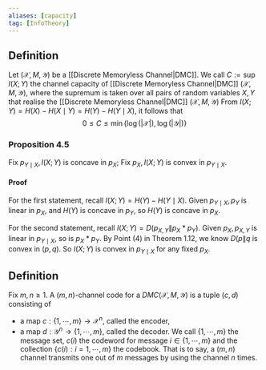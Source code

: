 ```yaml
---
aliases: [capacity]
tag: [InfoTheory]
---
```


## Definition
Let $(\mathcal{X}, M, \mathcal{Y})$ be a [[Discrete Memoryless Channel|DMC]]. We call $C:=\sup I(X ; Y)$ the channel capacity of [[Discrete Memoryless Channel|DMC]] $(\mathcal{X}, M, \mathcal{Y})$, where the supremum is taken over all pairs of random variables $X, Y$ that realise the [[Discrete Memoryless Channel|DMC]] $(\mathcal{X}, M, \mathcal{Y})$
From $I(X ; Y)=H(X)-H(X \mid Y)=H(Y)-H(Y \mid X)$, it follows that
$$0 \leq C \leq \min \{\log (|\mathcal{X}|), \log (|\mathcal{Y}|)\}$$
### Proposition 4.5
Fix $p_{Y \mid X}, I(X ; Y)$ is concave in $p_X ;$ Fix $p_X, I(X ; Y)$ is convex in $p_{Y \mid X}$.

#### Proof
For the first statement, recall $I(X ; Y)=H(Y)-H(Y \mid X)$. Given $p_{Y \mid X}, p_Y$ is linear in $p_X$, and $H(Y)$ is concave in $p_Y$, so $H(Y)$ is concave in $p_X$.

For the second statement, recall $I(X ; Y)=D\left(p_{X, Y} \| p_X * p_Y\right)$. Given $p_X, p_{X, Y}$ is linear in $p_{Y \mid X}$, so is $p_X * p_Y$. By Point (4) in Theorem 1.12, we know $D\left(p \| q\right.$ is convex in $(p, q)$. So $I(X ; Y)$ is convex in $p_{Y \mid X}$ for any fixed $p_X$.

## Definition
Fix $m, n \geq 1$. A $(m, n)$-channel code for a $D M C(\mathcal{X}, M, \mathcal{Y})$ is a tuple $(c, d)$ consisting of
- a map $c:\{1, \cdots, m\} \longrightarrow \mathcal{X}^n$, called the encoder,
- a map $d: \mathcal{Y}^n \longrightarrow\{1, \cdots, m\}$, called the decoder.
We call $\{1, \cdots, m\}$ the message set, $c(i)$ the codeword for message $i \in\{1, \cdots, m\}$ and the collection $\{c(i): i=1, \cdots, m\}$ the codebook.
That is to say, a $(m, n)$ channel transmits one out of $m$ messages by using the channel $n$ times.